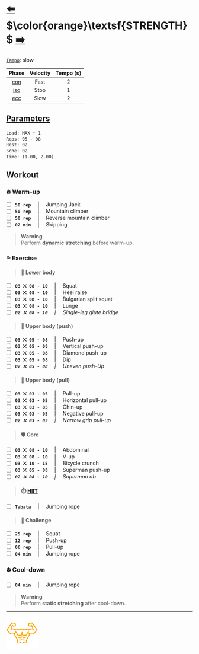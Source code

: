 # [:arrow_left:][prev] $\color{orange}\textsf{STRENGTH}$ [:arrow_right:][next]

[`Tempo`][lett]\: slow

|Phase      |Velocity|Tempo (s)|
|:---------:|:------:|:-------:|
|[con][letc]|Fast    |2        |
|[iso][leti]|Stop    |1        |
|[ecc][lete]|Slow    |2        |

## [Parameters][para]

```plaintext
Load: MAX + 1
Reps: 05 - 08
Rest: 02
Sche: 02
Time: (1.00, 2.00)
```

## Workout

### :fire: Warm-up

+ [ ] **`50 rep`** &emsp;\|&emsp; Jumping Jack
+ [ ] **`50 rep`** &emsp;\|&emsp; Mountain climber
+ [ ] **`50 rep`** &emsp;\|&emsp; Reverse mountain climber
+ [ ] **`02 min`** &emsp;\|&emsp; Skipping

> **Warning**  
> Perform **dynamic stretching** before warm-up\.

### :sweat_drops: Exercise

> #### :leg: Lower body

+ [ ] **`03 ⨉ 08 - 10`** &emsp;\|&emsp; Squat
+ [ ] **`03 ⨉ 08 - 10`** &emsp;\|&emsp; Heel raise
+ [ ] **`03 ⨉ 08 - 10`** &emsp;\|&emsp; Bulgarian split squat
+ [ ] **`03 ⨉ 08 - 10`** &emsp;\|&emsp; Lunge
+ [ ] _**`02 ⨉ 08 - 10`** &emsp;\|&emsp; Single-leg glute bridge_

> #### :muscle: Upper body \(push\)

+ [ ] **`03 ⨉ 05 - 08`** &emsp;\|&emsp; Push-up
+ [ ] **`03 ⨉ 05 - 08`** &emsp;\|&emsp; Vertical push-up
+ [ ] **`03 ⨉ 05 - 08`** &emsp;\|&emsp; Diamond push-up
+ [ ] **`03 ⨉ 05 - 08`** &emsp;\|&emsp; Dip
+ [ ] _**`02 ⨉ 05 - 08`** &emsp;\|&emsp; Uneven push-Up_

> #### :muscle: Upper body \(pull\)

+ [ ] **`03 ⨉ 03 - 05`** &emsp;\|&emsp; Pull-up
+ [ ] **`03 ⨉ 03 - 05`** &emsp;\|&emsp; Horizontal pull-up
+ [ ] **`03 ⨉ 03 - 05`** &emsp;\|&emsp; Chin-up
+ [ ] **`03 ⨉ 03 - 05`** &emsp;\|&emsp; Negative pull-up
+ [ ] _**`02 ⨉ 03 - 05`** &emsp;\|&emsp; Narrow grip pull-up_

> #### :shield: Core

+ [ ] **`03 ⨉ 08 - 10`** &emsp;\|&emsp; Abdominal
+ [ ] **`03 ⨉ 08 - 10`** &emsp;\|&emsp; V-up
+ [ ] **`03 ⨉ 10 - 15`** &emsp;\|&emsp; Bicycle crunch
+ [ ] **`03 ⨉ 05 - 08`** &emsp;\|&emsp; Superman push-up
+ [ ] _**`02 ⨉ 08 - 10`** &emsp;\|&emsp; Superman ab_

> #### :stopwatch: [HIIT][glos]

+ [ ] [**`Tabata`**][glos] &emsp;\|&emsp; Jumping rope

> #### :triangular_flag_on_post: Challenge

+ [ ] **`25 rep`** &emsp;\|&emsp; Squat
+ [ ] **`12 rep`** &emsp;\|&emsp; Push-up
+ [ ] **`06 rep`** &emsp;\|&emsp; Pull-up
+ [ ] **`04 min`** &emsp;\|&emsp; Jumping rope

### :snowflake: Cool-down

+ [ ] **`04 min`** &emsp;\|&emsp; Jumping rope

> **Warning**  
> Perform **static stretching** after cool-down\.

---

[![abs](../images/six_pack_little.svg)](../training-1.md "Training 1")

<!-- internal -->
[glos]: ../../glossary.md "Glossary"
[letc]: ../../glossary.md#c "C"
[lete]: ../../glossary.md#e "E"
[leti]: ../../glossary.md#i "I"
[lett]: ../../glossary.md#t "T"
[next]: power.md "Power"
[para]: ../training-1.md#parameters
[prev]: endurance.md "Endurance"
